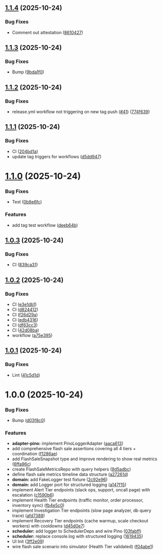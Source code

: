 ## [1.1.4](https://github.com/bcanfield/mvpmvp/compare/v1.1.3...v1.1.4) (2025-10-24)


### Bug Fixes

* Comment out attestation ([8610427](https://github.com/bcanfield/mvpmvp/commit/8610427f1f1737b090b2741afd984d5d29fb2f23))

## [1.1.3](https://github.com/bcanfield/mvpmvp/compare/v1.1.2...v1.1.3) (2025-10-24)


### Bug Fixes

* Bump ([9bda1f0](https://github.com/bcanfield/mvpmvp/commit/9bda1f08eebd474c95ea8ef98553cbbbfef9fce4))

## [1.1.2](https://github.com/bcanfield/mvpmvp/compare/v1.1.1...v1.1.2) (2025-10-24)


### Bug Fixes

* release.yml workflow not triggering on new tag push ([#41](https://github.com/bcanfield/mvpmvp/issues/41)) ([774f639](https://github.com/bcanfield/mvpmvp/commit/774f639a841c6e913babafc5a6ab734f9239860c))

## [1.1.1](https://github.com/bcanfield/mvpmvp/compare/v1.1.0...v1.1.1) (2025-10-24)


### Bug Fixes

* CI ([204bd1a](https://github.com/bcanfield/mvpmvp/commit/204bd1a943e287d762805a8c54ddc779a4019827))
* update tag triggers for workflows ([d5dd947](https://github.com/bcanfield/mvpmvp/commit/d5dd9472aad533f63e3cba48a873f121a7e733e4))

# [1.1.0](https://github.com/bcanfield/mvpmvp/compare/v1.0.3...v1.1.0) (2025-10-24)


### Bug Fixes

* Test ([0b8e6fc](https://github.com/bcanfield/mvpmvp/commit/0b8e6fcb3e6622e04b9a09c3ff1845cafb2cd002))


### Features

* add tag test workflow ([deeb64b](https://github.com/bcanfield/mvpmvp/commit/deeb64b5751d42253e88afe079686fe764943320))

## [1.0.3](https://github.com/bcanfield/mvpmvp/compare/v1.0.2...v1.0.3) (2025-10-24)


### Bug Fixes

* CI ([839ca31](https://github.com/bcanfield/mvpmvp/commit/839ca31ce77c75f8086cbdb404fb8d6fc3a45560))

## [1.0.2](https://github.com/bcanfield/mvpmvp/compare/v1.0.1...v1.0.2) (2025-10-24)


### Bug Fixes

* CI ([e3e1db1](https://github.com/bcanfield/mvpmvp/commit/e3e1db139d0a853157d06787269c40807aeb2df0))
* CI ([d824412](https://github.com/bcanfield/mvpmvp/commit/d8244120f050ecb36c010985d6e9a9f82e3eb790))
* CI ([f26d29a](https://github.com/bcanfield/mvpmvp/commit/f26d29a6b7d7f5a32481d8d9b7cbaf4ed88ae064))
* CI ([edb4316](https://github.com/bcanfield/mvpmvp/commit/edb4316bb4da28a3869bd469e8e60e3ac030d921))
* CI ([df63cc3](https://github.com/bcanfield/mvpmvp/commit/df63cc3510a1cd24a1d2856c702bf48c9ddc256c))
* CI ([42d08ba](https://github.com/bcanfield/mvpmvp/commit/42d08ba0f7d3b63dc445910c1ebfb430e9051b53))
* workflow ([a75e395](https://github.com/bcanfield/mvpmvp/commit/a75e39561beadc2e14838ad5bb71aeb6fdd36669))

## [1.0.1](https://github.com/bcanfield/mvpmvp/compare/v1.0.0...v1.0.1) (2025-10-24)


### Bug Fixes

* Lint ([41c5d1d](https://github.com/bcanfield/mvpmvp/commit/41c5d1d26804c065a235dfd13f4f8fef8fabf2f4))

# 1.0.0 (2025-10-24)


### Bug Fixes

* Bump ([d03f8c0](https://github.com/bcanfield/mvpmvp/commit/d03f8c0067918b83ffaf3fb949880b504289a5dd))


### Features

* **adapter-pino:** implement PinoLoggerAdapter ([aaca613](https://github.com/bcanfield/mvpmvp/commit/aaca6135af69e3d5570a87fbfb5b39d076396440))
* add comprehensive flash sale assertions covering all 4 tiers + coordination ([f1286ae](https://github.com/bcanfield/mvpmvp/commit/f1286ae100847cf888527e445b177c85ef9a896b))
* add FlashSaleSnapshot type and improve rendering to show real metrics ([6ffa96c](https://github.com/bcanfield/mvpmvp/commit/6ffa96c67078ac826adfd9caa3e6ad99878be9f1))
* create FlashSaleMetricsRepo with query helpers ([9d5adbc](https://github.com/bcanfield/mvpmvp/commit/9d5adbc15d5df5c8da861b97cd02ae9c86c1ddb7))
* define flash sale metrics timeline data structure ([a27261d](https://github.com/bcanfield/mvpmvp/commit/a27261d0ecb90bbca64c6a14f24a147c314e33a6))
* **domain:** add FakeLogger test fixture ([2c92e96](https://github.com/bcanfield/mvpmvp/commit/2c92e969201c5cb9b467c2bc38ad5e976f14aa53))
* **domain:** add Logger port for structured logging ([a147f15](https://github.com/bcanfield/mvpmvp/commit/a147f1506463703228ef45320dc6d34b55d2ec4e))
* implement Alert Tier endpoints (slack ops, support, oncall page) with escalation ([c1590b6](https://github.com/bcanfield/mvpmvp/commit/c1590b69a5c75c5ab94d541d2fd2402313cbb6a1))
* implement Health Tier endpoints (traffic monitor, order processor, inventory sync) ([fb4e5c0](https://github.com/bcanfield/mvpmvp/commit/fb4e5c0e5c0cc89f3cf55c53fa5cc505f05e1609))
* implement Investigation Tier endpoints (slow page analyzer, db query trace) ([afd7388](https://github.com/bcanfield/mvpmvp/commit/afd7388018ba92171f1a92854c1b9b449b71833c))
* implement Recovery Tier endpoints (cache warmup, scale checkout workers) with cooldowns ([d45d0e7](https://github.com/bcanfield/mvpmvp/commit/d45d0e79839cedda54be55337bd35e1dcbe51e17))
* **scheduler:** add logger to SchedulerDeps and wire Pino ([03fabff](https://github.com/bcanfield/mvpmvp/commit/03fabffc979758cbc07b5b84b39b388328c54479))
* **scheduler:** replace console.log with structured logging ([1619435](https://github.com/bcanfield/mvpmvp/commit/1619435617940e3039973adf7d1956dfad4abfd8))
* UI Init ([3ff2e09](https://github.com/bcanfield/mvpmvp/commit/3ff2e0934e14094c2b27fd23536dd106232b767d))
* wire flash sale scenario into simulator (Health Tier validated) ([f04abe1](https://github.com/bcanfield/mvpmvp/commit/f04abe1bfb1de1ed60f92a491ebb79becd8fe4e7))
